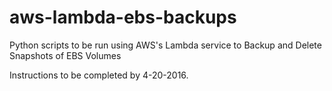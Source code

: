 # aws-lambda-ebs-backups
Python scripts to be run using AWS's Lambda service to Backup and Delete Snapshots of EBS Volumes

Instructions to be completed by 4-20-2016.
